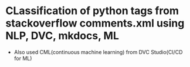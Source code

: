 # CLassification of python tags from stackoverflow comments.xml using NLP, DVC, mkdocs, ML
- Also used CML(continuous machine learning) from DVC Studio(CI/CD for ML)
